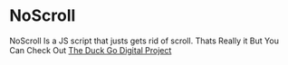 <h1>NoScroll</h1>
<span>NoScroll Is a JS script that justs gets rid of scroll. Thats Really it But You Can Check Out <a href="https://duckgodigital.com/" target="_blank"> The Duck Go Digital Project </a> </span>
